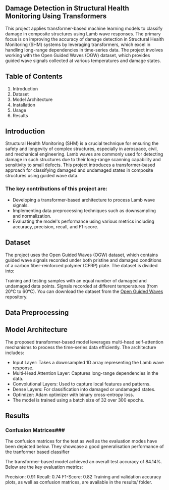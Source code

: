 ## Damage Detection in Structural Health Monitoring Using Transformers ##
This project applies transformer-based machine learning models to classify damage in composite structures using Lamb wave responses. The primary focus is on improving the accuracy of damage detection in Structural Health Monitoring (SHM) systems by leveraging transformers, which excel in handling long-range dependencies in time-series data. The project involves working with the Open Guided Waves (OGW) dataset, which provides guided wave signals collected at various temperatures and damage states.

## Table of Contents ##
1. Introduction
2. Dataset
3. Model Architecture
4. Installation
5. Usage
6. Results

## Introduction ##
Structural Health Monitoring (SHM) is a crucial technique for ensuring the safety and longevity of complex structures, especially in aerospace, civil, and mechanical engineering. Lamb waves are commonly used for detecting damage in such structures due to their long-range scanning capability and sensitivity to small defects. This project introduces a transformer-based approach for classifying damaged and undamaged states in composite structures using guided wave data.

### The key contributions of this project are: ###

- Developing a transformer-based architecture to process Lamb wave signals.
- Implementing data preprocessing techniques such as downsampling and normalization.
- Evaluating the model's performance using various metrics including accuracy, precision, recall, and F1-score.

## Dataset ##
The project uses the Open Guided Waves (OGW) dataset, which contains guided wave signals recorded under both pristine and damaged conditions of a carbon fiber-reinforced polymer (CFRP) plate. The dataset is divided into:

Training and testing samples with an equal number of damaged and undamaged data points.
Signals recorded at different temperatures (from 20°C to 60°C).
You can download the dataset from the [Open Guided Waves](https://openguidedwaves.de/ "OGW#2 dataset") repository.

## Data Preprocessing ##


## Model Architecture ##
The proposed transformer-based model leverages multi-head self-attention mechanisms to process the time-series data efficiently. The architecture includes:

- Input Layer: Takes a downsampled 1D array representing the Lamb wave response.
- Multi-Head Attention Layer: Captures long-range dependencies in the data.
- Convolutional Layers: Used to capture local features and patterns.
- Dense Layers: For classification into damaged or undamaged states.
- Optimizer: Adam optimizer with binary cross-entropy loss.
- The model is trained using a batch size of 32 over 300 epochs.

## Results ##

### Confusion Matrices###
The confusion matrices for the test as well as the evaluation modes have been depicted below. They showcase a good generalisation performance of the tranformer based classifier

The transformer-based model achieved an overall test accuracy of 84.14%. Below are the key evaluation metrics:

Precision: 0.91
Recall: 0.74
F1-Score: 0.82
Training and validation accuracy plots, as well as confusion matrices, are available in the results/ folder.